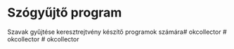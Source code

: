 # Szógyűjtő program

Szavak gyűjtése keresztrejtvény készítő programok számára#   o k c o l l e c t o r  
 #   o k c o l l e c t o r  
 #   o k c o l l e c t o r  
 